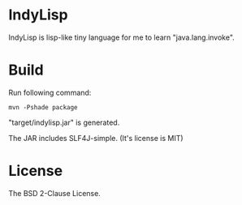 # IndyLisp

IndyLisp is lisp-like tiny language for me to learn "java.lang.invoke".

# Build

Run following command:

    mvn -Pshade package

"target/indylisp.jar" is generated.

The JAR includes SLF4J-simple. (It's license is MIT)

# License

The BSD 2-Clause License.
